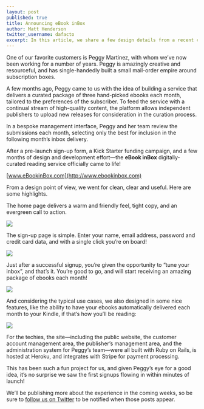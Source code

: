 ```yaml
---
layout: post
published: true
title: Announcing eBook inBox
author: Matt Henderson
twitter_username: dafacto
excerpt: In this article, we share a few design details from a recent customer project, eBook inBox.
---
```


One of our favorite customers is Peggy Martinez, with whom we’ve now been working for a number of years. Peggy is amazingly creative and resourceful, and has single-handedly built a small mail-order empire around subscription boxes.

A few months ago, Peggy came to us with the idea of building a service that delivers a curated package of three hand-picked ebooks each month, tailored to the preferences of the subscriber. To feed the service with a continual stream of high-quality content, the platform allows independent publishers to upload new releases for consideration in the curation process.

In a bespoke management interface, Peggy and her team review the submissions each month, selecting only the best for inclusion in the following month’s inbox delivery.

After a pre-launch sign-up form, a Kick Starter funding campaign, and a few months of design and development effort—the **eBook inBox** digitally-curated reading service officially came to life!

[www.eBookinBox.com](http://www.ebookinbox.com)

From a design point of view, we went for clean, clear and useful. Here are some highlights.

The home page delivers a warm and friendly feel, tight copy, and an evergreen call to action.

![](http://files.makaluinc.com/uploads/home.png)

The sign-up page is simple. Enter your name, email address, password and credit card data, and with a single click you’re on board!

![](http://files.makaluinc.com/uploads/signup.png)

Just after a successful signup, you’re given the opportunity to “tune your inbox”, and that’s it. You’re good to go, and will start receiving an amazing package of ebooks each month!

![](http://files.makaluinc.com/uploads/tune.gif)

And considering the typical use cases, we also designed in some nice features, like the ability to have your ebooks automatically delivered each month to your Kindle, if that’s how you’ll be reading:

![](http://files.makaluinc.com/uploads/kindle.png)

For the techies, the site—including the public website, the customer account management area, the publisher’s management area, and the administration system for Peggy’s team—were all built with Ruby on Rails, is hosted at Heroku, and integrates with Stripe for payment processing.

This has been such a fun project for us, and given Peggy’s eye for a good idea, it’s no surprise we saw the first signups flowing in within minutes of launch! 

We’ll be publishing more  about the experience in the coming weeks, so be sure to [follow us on Twitter](http://twitter.com/makalu) to be notified when those posts appear.

